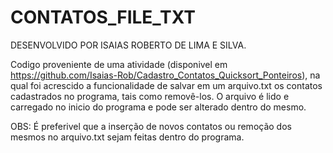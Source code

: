 # CONTATOS_FILE_TXT

DESENVOLVIDO POR ISAIAS ROBERTO DE LIMA E SILVA.

Codigo proveniente de uma atividade  (disponivel em https://github.com/Isaias-Rob/Cadastro_Contatos_Quicksort_Ponteiros), na qual foi acrescido a funcionalidade de salvar em um arquivo.txt os contatos cadastrados no programa, tais como removê-los. O arquivo é lido e carregado no inicio do programa e pode ser alterado dentro do mesmo.

OBS: É preferivel que a inserção de novos contatos ou remoção dos mesmos no arquivo.txt sejam feitas dentro do programa.
